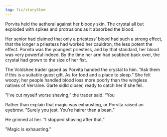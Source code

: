 ```yaml
---
tag: fic/storyStem
---
```


Porvita held the aetheral against her bloody skin. The crystal all but exploded with spikes and protrusions as it absorbed the blood. 

Her senior had claimed that only a priestess’ blood had such a strong effect, that the longer a priestess had worked her cauldron, the less potent the effect. Porvita was the youngest priestess, and by that standard, her blood was very powerful indeed. By the time her arm had scabbed back over, the crystal had grown to the size of her fist. 

The Voldshee trader gaped as Porvita handed the crystal to him. “Ask them if this is a suitable guest gift. As for food and a place to sleep.” She felt woozy; her people handled blood loss more poorly than the wingless natives of Verraine. Garte sidld closer, ready to catch her if she fell. 

"I’ve cut myself worse shaving,” the trader said. “You 

Rather than explain that magic was exhausting, or Porvita raised an eyebrow. "Surely you jest. You’re hairer than a bean.”

He grinned at her. “I stopped shaving after that.” 


"Magic is exhausting.” 